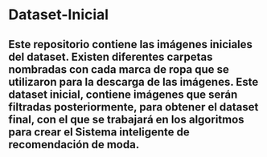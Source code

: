 # Dataset-Inicial

## Este repositorio contiene las imágenes iniciales del dataset. Existen diferentes carpetas nombradas con cada marca de ropa que se utilizaron para la descarga de las imágenes. Este dataset inicial, contiene imágenes que serán filtradas posteriormente, para obtener el dataset final, con el que se trabajará en los algoritmos para crear el Sistema inteligente de recomendación de moda. 
